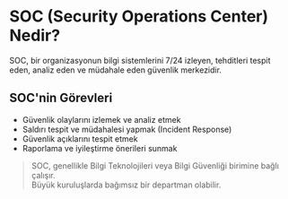 # SOC (Security Operations Center) Nedir?

SOC, bir organizasyonun bilgi sistemlerini 7/24 izleyen, tehditleri tespit eden, analiz eden ve müdahale eden güvenlik merkezidir.

## SOC'nin Görevleri

- Güvenlik olaylarını izlemek ve analiz etmek  
- Saldırı tespit ve müdahalesi yapmak (Incident Response)  
- Güvenlik açıklarını tespit etmek  
- Raporlama ve iyileştirme önerileri sunmak  


> SOC, genellikle Bilgi Teknolojileri veya Bilgi Güvenliği birimine bağlı çalışır.  
Büyük kuruluşlarda bağımsız bir departman olabilir.
